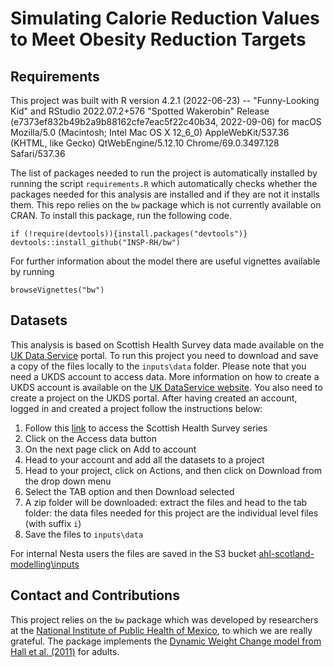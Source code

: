 # Simulating Calorie Reduction Values to Meet Obesity Reduction Targets

## Requirements

This project was built with R version 4.2.1 (2022-06-23) -- "Funny-Looking Kid" and RStudio 2022.07.2+576 "Spotted Wakerobin" Release (e7373ef832b49b2a9b88162cfe7eac5f22c40b34, 2022-09-06) for macOS
Mozilla/5.0 (Macintosh; Intel Mac OS X 12_6_0) AppleWebKit/537.36 (KHTML, like Gecko) QtWebEngine/5.12.10 Chrome/69.0.3497.128 Safari/537.36

The list of packages needed to run the project is automatically installed by running the script `requirements.R` which automatically checks whether the packages needed for this analysis are installed and if they are not it installs them. This repo relies on the `bw` package which is not currently available on CRAN. To install this package, run the following code.

```
if (!require(devtools)){install.packages("devtools")}
devtools::install_github("INSP-RH/bw")
```
For further information about the model there are useful vignettes available by running

```
browseVignettes("bw")
```

## Datasets

This analysis is based on Scottish Health Survey data made available on the [UK Data Service](https://ukdataservice.ac.uk/) portal. To run this project you need to download and save a copy of the files locally to the `inputs\data` folder. Please note that you need a UKDS account to access data. More information on how to create a UKDS account is available on the [UK DataService website](https://beta.ukdataservice.ac.uk/myaccount/credentials). You also need to create a project on the UKDS portal. After having created an account, logged in and created a project follow the instructions below:

1. Follow this [link](https://beta.ukdataservice.ac.uk/datacatalogue/series/series?id=2000047) to access the Scottish Health Survey series
2. Click on the Access data button
3. On the next page click on Add to account
4. Head to your account and add all the datasets to a project
5. Head to your project, click on Actions, and then click on Download from the drop down menu
6. Select the TAB option and then Download selected
7. A zip folder will be downloaded: extract the files and head to the tab folder: the data files needed for this project are the individual level files (with suffix `i`)
8. Save the files to `inputs\data`

For internal Nesta users the files are saved in the S3 bucket [ahl-scotland-modelling\inputs](https://s3.console.aws.amazon.com/s3/buckets/ahl-scotland-modelling?region=eu-west-2&prefix=inputs/)

## Contact and Contributions
This project relies on the `bw` package which was developed by researchers at the [National Institute of Public Health of Mexico](https://www.insp.mx/insp-overview.html), to which we are really grateful. The package implements the [Dynamic Weight Change model from Hall et al. (2011)](https://pubmed.ncbi.nlm.nih.gov/21872751/) for adults. 
